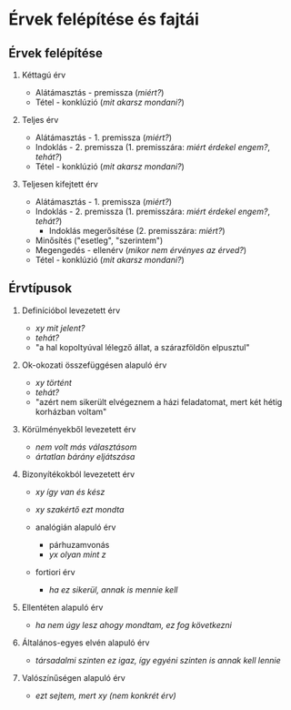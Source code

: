 # Érvek felépítése és fajtái

## Érvek felépítése

1. Kéttagú érv

   - Alátámasztás - premissza (_miért?_)
   - Tétel - konklúzió (_mit akarsz mondani?_)

1. Teljes érv

   - Alátámasztás - 1. premissza (_miért?_)
   - Indoklás - 2. premissza (1. premisszára: _miért érdekel engem?_, _tehát?_)
   - Tétel - konklúzió (_mit akarsz mondani?_)

1. Teljesen kifejtett érv

   - Alátámasztás - 1. premissza (_miért?_)
   - Indoklás - 2. premissza (1. premisszára: _miért érdekel engem?_, _tehát?_)
     - Indoklás megerősítése (2. premisszára: _miért?_)
   - Minősítés ("esetleg", "szerintem")
   - Megengedés - ellenérv (_mikor nem érvényes az érved?_)
   - Tétel - konklúzió (_mit akarsz mondani?_)

## Érvtípusok

1. Definícióbol levezetett érv

   - _xy mit jelent?_
   - _tehát?_
   - "a hal kopoltyúval lélegző állat, a szárazföldön elpusztul"

1. Ok-okozati összefüggésen alapuló érv

   - _xy történt_
   - _tehát?_
   - "azért nem sikerült elvégeznem a házi feladatomat, mert két hétig korházban voltam"

1. Körülményekből levezetett érv

   - _nem volt más választásom_
   - _ártatlan bárány eljátszása_

1. Bizonyítékokból levezetett érv

   - _xy így van és kész_
   - _xy szakértő ezt mondta_

   - analógián alapuló érv
     - párhuzamvonás
     - _yx olyan mint z_
   - fortiori érv
     - _ha ez sikerül, annak is mennie kell_

1. Ellentéten alapuló érv

   - _ha nem úgy lesz ahogy mondtam, ez fog következni_

1. Általános-egyes elvén alapuló érv

   - _társadalmi szinten ez igaz, így egyéni szinten is annak kell lennie_

1. Valószínűségen alapuló érv

   - _ezt sejtem, mert xy (nem konkrét érv)_
